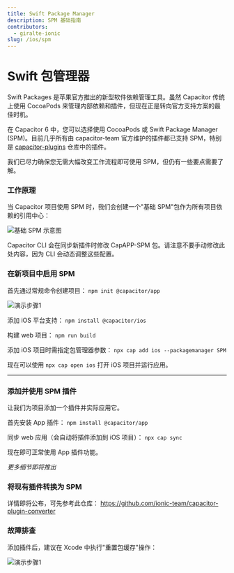 ```yaml
---
title: Swift Package Manager
description: SPM 基础指南
contributors:
  - giralte-ionic
slug: /ios/spm
---
```


# Swift 包管理器

Swift Packages 是苹果官方推出的新型软件依赖管理工具。虽然 Capacitor 传统上使用 CocoaPods 来管理内部依赖和插件，但现在正是转向官方支持方案的最佳时机。

在 Capacitor 6 中，您可以选择使用 CocoaPods 或 Swift Package Manager (SPM)。目前几乎所有由 capacitor-team 官方维护的插件都已支持 SPM，特别是 <a href="https://github.com/ionic-team/capacitor-plugins">capacitor-plugins</a> 仓库中的插件。

我们已尽力确保您无需大幅改变工作流程即可使用 SPM，但仍有一些要点需要了解。

### 工作原理

当 Capacitor 项目使用 SPM 时，我们会创建一个"基础 SPM"包作为所有项目依赖的引用中心：

![基础 SPM 示意图](/img/v6/docs/ios/spm/base-spm.png)

Capacitor CLI 会在同步新插件时修改 CapAPP-SPM 包。请注意不要手动修改此处内容，因为 CLI 会动态调整这些配置。

### 在新项目中启用 SPM

首先通过常规命令创建项目：
`npm init @capacitor/app`

![演示步骤1](/img/v6/docs/ios/spm/demo-step1.png)

添加 iOS 平台支持：
`npm install @capacitor/ios`

构建 web 项目：
`npm run build`

添加 iOS 项目时需指定包管理器参数：
`npx cap add ios --packagemanager SPM`

现在可以使用 `npx cap open ios` 打开 iOS 项目并运行应用。

---

### 添加并使用 SPM 插件

让我们为项目添加一个插件并实际应用它。

首先安装 App 插件：
`npm install @capacitor/app`

同步 web 应用（会自动将插件添加到 iOS 项目）：
`npx cap sync`

现在即可正常使用 App 插件功能。

<em>更多细节即将推出</em>

### 将现有插件转换为 SPM

详情即将公布，可先参考此仓库：
https://github.com/ionic-team/capacitor-plugin-converter

### 故障排查

添加插件后，建议在 Xcode 中执行"重置包缓存"操作：

![演示步骤1](/img/v6/docs/ios/spm/reset-package.png)